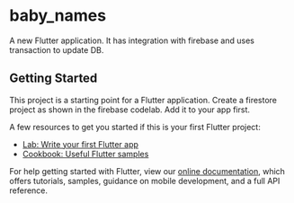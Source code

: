 # baby_names

A new Flutter application. It has integration with firebase  and uses transaction to update DB.

## Getting Started

This project is a starting point for a Flutter application.
Create a firestore project as shown in the firebase codelab.
Add it to your app first.

A few resources to get you started if this is your first Flutter project:

- [Lab: Write your first Flutter app](https://flutter.dev/docs/get-started/codelab)
- [Cookbook: Useful Flutter samples](https://flutter.dev/docs/cookbook)

For help getting started with Flutter, view our
[online documentation](https://flutter.dev/docs), which offers tutorials,
samples, guidance on mobile development, and a full API reference.
